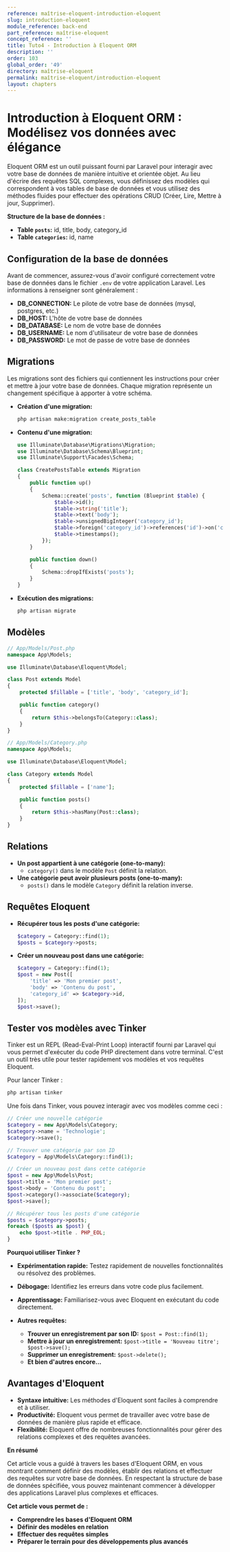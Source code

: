 ```yaml
---
reference: maîtrise-eloquent-introduction-eloquent
slug: introduction-eloquent
module_reference: back-end
part_reference: maîtrise-eloquent
concept_reference: ''
title: Tuto4 - Introduction à Eloquent ORM
description: ''
order: 103
global_order: '49'
directory: maîtrise-eloquent
permalink: maîtrise-eloquent/introduction-eloquent
layout: chapters
---
```


# **Introduction à Eloquent ORM : Modélisez vos données avec élégance**

Eloquent ORM est un outil puissant fourni par Laravel pour interagir avec votre base de données de manière intuitive et orientée objet. Au lieu d'écrire des requêtes SQL complexes, vous définissez des modèles qui correspondent à vos tables de base de données et vous utilisez des méthodes fluides pour effectuer des opérations CRUD (Créer, Lire, Mettre à jour, Supprimer).

**Structure de la base de données :**

* **Table `posts`:** id, title, body, category_id
* **Table `categories`:** id, name

## **Configuration de la base de données**
Avant de commencer, assurez-vous d'avoir configuré correctement votre base de données dans le fichier `.env` de votre application Laravel. Les informations à renseigner sont généralement :

* **DB_CONNECTION:** Le pilote de votre base de données (mysql, postgres, etc.)
* **DB_HOST:** L'hôte de votre base de données
* **DB_DATABASE:** Le nom de votre base de données
* **DB_USERNAME:** Le nom d'utilisateur de votre base de données
* **DB_PASSWORD:** Le mot de passe de votre base de données

## **Migrations**

Les migrations sont des fichiers qui contiennent les instructions pour créer et mettre à jour votre base de données. Chaque migration représente un changement spécifique à apporter à votre schéma.

* **Création d'une migration:**
  
  ```bash
  php artisan make:migration create_posts_table
  ```

* **Contenu d'une migration:**

  ```php
  use Illuminate\Database\Migrations\Migration;
  use Illuminate\Database\Schema\Blueprint;
  use Illuminate\Support\Facades\Schema;

  class CreatePostsTable extends Migration
  {
      public function up()
      {
          Schema::create('posts', function (Blueprint $table) {
              $table->id();
              $table->string('title');
              $table->text('body');
              $table->unsignedBigInteger('category_id');
              $table->foreign('category_id')->references('id')->on('categories');
              $table->timestamps();
          });
      }

      public function down()
      {
          Schema::dropIfExists('posts');
      }
  }
  ```
* **Exécution des migrations:**
  ```bash
  php artisan migrate
  ```

## **Modèles**

```php
// App/Models/Post.php
namespace App\Models;

use Illuminate\Database\Eloquent\Model;

class Post extends Model
{
    protected $fillable = ['title', 'body', 'category_id'];

    public function category()
    {
        return $this->belongsTo(Category::class);
    }
}

// App/Models/Category.php
namespace App\Models;

use Illuminate\Database\Eloquent\Model;

class Category extends Model
{
    protected $fillable = ['name'];

    public function posts()
    {
        return $this->hasMany(Post::class);
    }
}
```

## **Relations**

* **Un post appartient à une catégorie (one-to-many):**
  * `category()` dans le modèle `Post` définit la relation.
* **Une catégorie peut avoir plusieurs posts (one-to-many):**
  * `posts()` dans le modèle `Category` définit la relation inverse.

## **Requêtes Eloquent**

* **Récupérer tous les posts d'une catégorie:**
  ```php
  $category = Category::find(1);
  $posts = $category->posts;
  ```
* **Créer un nouveau post dans une catégorie:**
  ```php
  $category = Category::find(1);
  $post = new Post([
      'title' => 'Mon premier post',
      'body' => 'Contenu du post',
      'category_id' => $category->id,
  ]);
  $post->save();
  ```

## **Tester vos modèles avec Tinker**

Tinker est un REPL (Read-Eval-Print Loop) interactif fourni par Laravel qui vous permet d'exécuter du code PHP directement dans votre terminal. C'est un outil très utile pour tester rapidement vos modèles et vos requêtes Eloquent.

Pour lancer Tinker :

```bash
php artisan tinker
```

Une fois dans Tinker, vous pouvez interagir avec vos modèles comme ceci :

```php
// Créer une nouvelle catégorie
$category = new App\Models\Category;
$category->name = 'Technologie';
$category->save();

// Trouver une catégorie par son ID
$category = App\Models\Category::find(1);

// Créer un nouveau post dans cette catégorie
$post = new App\Models\Post;
$post->title = 'Mon premier post';
$post->body = 'Contenu du post';
$post->category()->associate($category);
$post->save();

// Récupérer tous les posts d'une catégorie
$posts = $category->posts;
foreach ($posts as $post) {
    echo $post->title . PHP_EOL;
}
```

**Pourquoi utiliser Tinker ?**

* **Expérimentation rapide:** Testez rapidement de nouvelles fonctionnalités ou résolvez des problèmes.
* **Débogage:** Identifiez les erreurs dans votre code plus facilement.
* **Apprentissage:** Familiarisez-vous avec Eloquent en exécutant du code directement.


* **Autres requêtes:**
  * **Trouver un enregistrement par son ID:** `$post = Post::find(1);`
  * **Mettre à jour un enregistrement:** `$post->title = 'Nouveau titre'; $post->save();`
  * **Supprimer un enregistrement:** `$post->delete();`
  * **Et bien d'autres encore...**

## **Avantages d'Eloquent**
* **Syntaxe intuitive:** Les méthodes d'Eloquent sont faciles à comprendre et à utiliser.
* **Productivité:** Eloquent vous permet de travailler avec votre base de données de manière plus rapide et efficace.
* **Flexibilité:** Eloquent offre de nombreuses fonctionnalités pour gérer des relations complexes et des requêtes avancées.

**En résumé**

Cet article vous a guidé à travers les bases d'Eloquent ORM, en vous montrant comment définir des modèles, établir des relations et effectuer des requêtes sur votre base de données. En respectant la structure de base de données spécifiée, vous pouvez maintenant commencer à développer des applications Laravel plus complexes et efficaces.

**Cet article vous permet de :**

* **Comprendre les bases d'Eloquent ORM**
* **Définir des modèles en relation**
* **Effectuer des requêtes simples**
* **Préparer le terrain pour des développements plus avancés**




